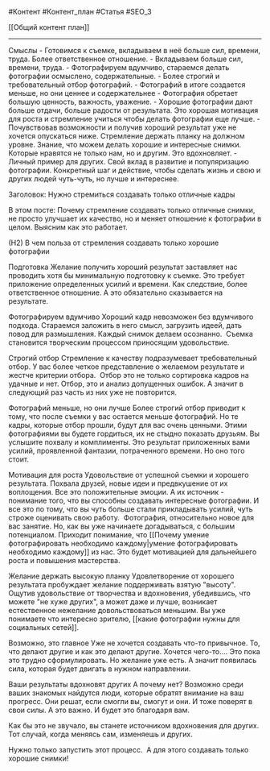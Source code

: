 #Контент #Контент_план #Статья #SEO_3 

[[Общий контент план]]
______

Смыслы
	- Готовимся к съемке, вкладываем в неё больше сил, времени, труда. Более ответственное отношение.
	- Вкладываем больше сил, времени, труда.
	- Фотографируем вдумчиво, стараемся делать фотографии осмыслено, содержательные.
	- Более строгий и требовательный отбор фотографий.
	- Фотографий в итоге создается меньше, но они ценнее и содержательнее
	- Фотография обретает большую ценность, важность, уважение. 
	- Хорошие фотографии дают больше отдачи, больше радости от результата. Это хорошая мотивация для роста и стремление учиться чтобы делать фотографии еще лучше.
	- Почувствовав возможности и получив хороший результат уже не хочется опускаться ниже. Стремление держать планку на должном уровне. Знание, что можем делать хорошие и интересные снимки. Которые нравятся не только нам, но и другим. Это вдохновляет.
	- Личный пример для других. Свой вклад в развитие и популяризацию фотографии. Конкретный шаг и действие, чтобы сделать жизнь и свою и других людей чуть-чуть, но лучше и интереснее.

Заголовок: Нужно стремиться создавать только отличные кадры


В этом посте: 
Почему стремление создавать только отличные снимки, не просто улучшает их качество, но и меняет отношение к фотографии в целом.
Выясним как это работает.


(Н2) В чем польза от стремления создавать только хорошие фотографии

Подготовка
Желание получить хороший результат заставляет нас проводить хотя бы минимальную подготовку к съемке. Это требует приложение определенных усилий и времени. Как следствие, более ответственное отношение. А это обязательно сказывается на результате.

Фотографируем вдумчиво
Хороший кадр невозможен без вдумчивого подхода. Стараемся заложить в него смысл, загрузить идеей, дать повод для размышления. Каждый снимок делаем осознанно. 
Съемка становится творческим процессом приносящим удовольствие. 

Строгий отбор
Стремление к качеству подразумевает требовательный отбор.
У вас более четкое представление о желаемом результате и жестче критерии отбора. 
Отбор это не только сортировка кадров на удачные и нет. Отбор, это и анализ допущенных ошибок. А значит в следующий раз часть из них уже не повторится.

Фотографий меньше, но они лучше
Более строгий отбор приводит к тому, что после съемки у вас остается меньше фотографий.
Но те кадры, которые отбор прошли, будут для вас очень ценными. Этими фотографиями вы будете гордиться, их не стыдно показать друзьям. Вы услышите похвалу и комплименты.
Это результат приложенных вами усилий, проявленной фантазии, потраченного времени. Но оно того стоит.

Мотивация для роста
Удовольствие от успешной съемки и хорошего результата. Похвала друзей, новые идеи и предвкушение от их воплощения. Все это положительные эмоции. А их источник - понимание того, что вы способны создавать интересные фотографии.
И все это по тому, что вы чуть больше стали прикладывать усилий, чуть строже оценивать свою работу. 
Фотография, относительно новое для вас занятие. Но, как вы уже начинаете догадываться, с большим потенциалом.
Приходит понимание, что [[Почему умение фотографировать необходимо каждому|умение фотографировать необходимо каждому]] из нас.
Это будет мотивацией для дальнейшего роста и повышения мастерства.

Желание держать высокую планку
Удовлетворение от хорошего результата пробуждает желание поддерживать взятую "высоту".
Ощутив удовольствие от творчества и вдохновения, убедившись, что можете "не хуже других", а может даже и лучше, возникает естественное нежелание довольствоваться меньшим.
Вы уже понимаете что интересно зрителю, [[какие фотографии нужны для социальных сетей]].

Возможно, это главное
Уже не хочется создавать что-то привычное. То, что делают другие и как это делают другие. Хочется чего-то.... Это пока это трудно сформулировать. Но желание уже есть. А значит появилась сила, которая будет двигать в нужном направлении.

Ваши результаты вдохновят других
А почему нет? Возможно среди ваших знакомых найдутся люди, которые обратят внимание на ваш прогресс. Они решат, если смогли вы, смогут и они. И тоже поверят в свои силы. А это важно.
И будет это благодаря вам.

Как бы это не звучало, вы станете источником вдохновения для других.
Тот случай, когда меняясь сам, изменяешь и других.

Нужно только запустить этот процесс. 
А для этого создавать только хорошие снимки!


